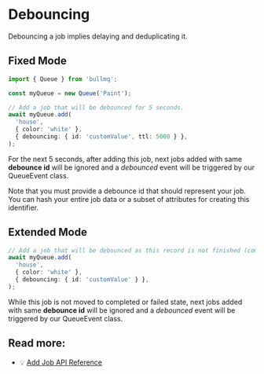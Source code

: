 # Debouncing

Debouncing a job implies delaying and deduplicating it.

## Fixed Mode

```typescript
import { Queue } from 'bullmq';

const myQueue = new Queue('Paint');

// Add a job that will be debounced for 5 seconds.
await myQueue.add(
  'house',
  { color: 'white' },
  { debouncing: { id: 'customValue', ttl: 5000 } },
);
```

For the next 5 seconds, after adding this job, next jobs added with same **debounce id** will be ignored and a _debounced_ event will be triggered by our QueueEvent class.

Note that you must provide a debounce id that should represent your job. You can hash your entire job data or a subset of attributes for creating this identifier.

## Extended Mode

```typescript
// Add a job that will be debounced as this record is not finished (completed or failed).
await myQueue.add(
  'house',
  { color: 'white' },
  { debouncing: { id: 'customValue' } },
);
```

While this job is not moved to completed or failed state, next jobs added with same **debounce id** will be ignored and a _debounced_ event will be triggered by our QueueEvent class.

## Read more:

- 💡 [Add Job API Reference](https://api.docs.bullmq.io/classes/v5.Queue.html#add)
